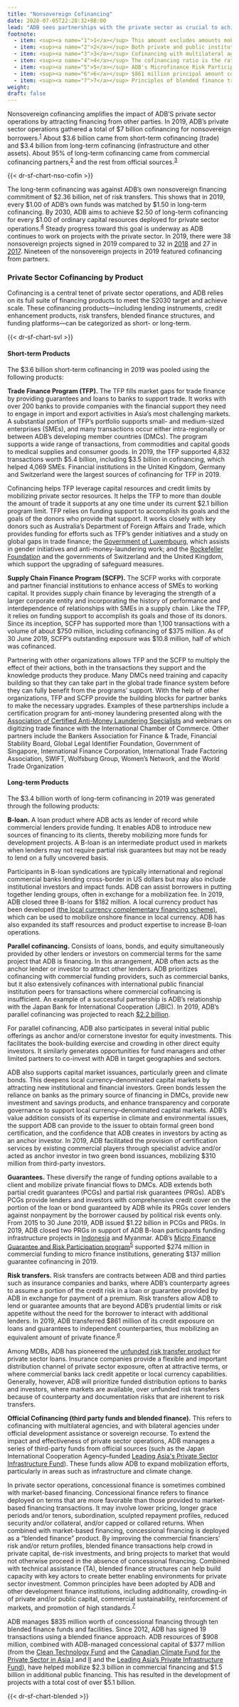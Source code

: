 ```yaml
---
title: "Nonsovereign Cofinancing"
date: 2020-07-05T22:28:32+08:00
lead: "ADB sees partnerships with the private sector as crucial to achieving a prosperous, inclusive, resilient, and sustainable Asia and the Pacific region by 2030. It recognizes that the private sector is the largest contributor to economic development in the region. Under Strategy 2030, ADB has strengthened partnerships with the private sector and increasingly [mainstreamed into](https://www.adb.org/sites/default/files/institutional-document/558661/op-private-sector-operations-2019-2024.pdf) each Country Partnership Strategy comprehensive market assessments and inputs relevant to private sector development and private sector operations. By [2024](https://www.adb.org/sites/default/files/institutional-document/435391/strategy-2030-main-document.pdf), ADB envisions that its private sector operations will reach one-third of its operations in number."
footnote:
  - item: <sup><a name="1">1</a></sup> This amount excludes amounts mobilized after an OPPP advisory mandate.
  - item: <sup><a name="2">2</a></sup> Both private and public institutions provide this type of cofinancing. It is usually sourced from financial markets and priced at commercial terms <https://www.adb.org/site/cofinancing/what-is-cofinancing>
  - item: <sup><a name="3">3</a></sup> Cofinancing with multilateral agencies, and with bilateral agencies under ODA or sovereign recourse (https://www.adb.org/sites/default/files/institutionaldocument/31483/om-e1.pdf)
  - item: <sup><a name="4">4</a></sup> The cofinancing ratio is the ratio of long-term cofinancing to NSO borrowers divided by PSO OCR (net of risk transfers). Long-term cofinancing to NSO borrowers includes concessional funding, B-loans, parallel cofinancing, bonds and equity, risk transfers of ADB exposure to independent counterparties, the uncovered portion of loans and bonds guaranteed by ADB, and financing by third parties of projects that are closed following an OPPP advisory mandate.
  - item: <sup><a name="5">5</a></sup> ADB's Microfinance Risk Participation and Guarantee Program is a credit enhancement and a risk-allocation tool, designed to address a market gap and promote local currency lending to MFIs.
  - item: <sup><a name="6">6</a></sup> $861 million principal amount cover under risk transfer arrangements resulted in $649 million Net Direct Value Added Commercial Cofinancing credits, due to adjustments for counterparty risk on ADB’s counter parties, and adjustments for effective cover.
  - item: <sup><a name="7">7</a></sup> Principles of blended finance transactions include (i) a demonstrated need for blended finance and inability to proceed solely on a commercial basis; (ii) attraction of additional financing (private sector, direct foreign investment, others); (iii) interventions leading to improved commercial viability, not permanent subsidy; (iv) financing that tackles market failures and minimizes the risk of disrupting and/or distorting markets or crowding out private finance; and (v) use of public funds to support high standards of corporate governance, environmental impact, social inclusion, transparency, integrity, and disclosure.
weight: 
draft: false
---
```


Nonsovereign cofinancing amplifies the impact of ADB’S private sector operations by attracting financing from other parties. In 2019, ADB’s private sector operations gathered a total of $7 billion cofinancing for nonsovereign borrowers.<sup>[1](./feature/#1)</sup> About $3.6 billion came from short-term cofinancing (trade) and $3.4 billion from long-term cofinancing (infrastructure and other assets). About 95% of long-term cofinancing came from commercial cofinancing partners,<sup>[2](./feature/#2)</sup> and the rest from official sources.<sup>[3](./feature/#3)</sup>

{{< dr-sf-chart-nso-cofin >}}

The long-term cofinancing was against ADB’s own nonsovereign financing commitment of $2.36 billion, net of risk transfers. This shows that in 2019, every $1.00 of ADB’s own funds was matched by $1.50 in long-term cofinancing. By 2030, ADB aims to achieve $2.50 of long-term cofinancing for every $1.00 of ordinary capital resources deployed for private sector operations.<sup>[4](./feature/#4)</sup> Steady progress toward this goal is underway as ADB continues to work on projects with the private sector. In 2019, there were 38 nonsovereign projects signed in 2019 compared to 32 in [2018](https://www.adb.org/sites/default/files/institutional-document/558661/op-private-sector-operations-2019-2024.pdf) and 27 in [2017](https://www.adb.org/sites/default/files/institutional-document/558661/op-private-sector-operations-2019-2024.pdf). Nineteen of the nonsovereign projects in 2019 featured cofinancing from partners.

### Private Sector Cofinancing by Product

Cofinancing is a central tenet of private sector operations, and ADB relies on its full suite of financing products to meet the S2030 target and achieve scale. These cofinancing products—including lending instruments, credit enhancement products, risk transfers, blended finance structures, and funding platforms—can be categorized as short- or long-term.

{{< dr-sf-chart-svl >}}

#### Short-term Products

The $3.6 billion short-term cofinancing in 2019 was pooled using the following products:

<div class="dr-indent">

**Trade Finance Program (TFP).** The TFP fills market gaps for trade finance by providing guarantees and loans to banks to support trade. It works with over 200 banks to provide companies with the financial support they need to engage in import and export activities in Asia’s most challenging markets. A substantial portion of TFP’s portfolio supports small- and medium-sized enterprises (SMEs), and many transactions occur either intra-regionally or between ADB’s developing member countries (DMCs). The program supports a wide range of transactions, from commodities and capital goods to medical supplies and consumer goods. In 2019, the TFP supported 4,832 transactions worth $5.4 billion, including $3.5 billion in cofinancing, which helped 4,069 SMEs. Financial institutions in the United Kingdom, Germany and Switzerland were the largest sources of cofinancing for TFP in 2019.

Cofinancing helps TFP leverage capital resources and credit limits by mobilizing private sector resources. It helps the TFP to more than double the amount of trade it supports at any one time under its current $2.1 billion program limit. TFP relies on funding support to accomplish its goals and the goals of the donors who provide that support. It works closely with key donors such as Australia’s Department of Foreign Affairs and Trade, which provides funding for efforts such as TFP’s gender initiatives and a study on global gaps in trade finance; the [Government of Luxembourg](./partners/bilateral/luxembourg/), which assists in gender initiatives and anti-money-laundering work; and the [Rockefeller Foundation](./partners/others/rockefeller-foundation/) and the governments of Switzerland and the United Kingdom, which support the upgrading of safeguard measures.

**Supply Chain Finance Program (SCFP).** The SCFP works with corporate and partner financial institutions to enhance access of SMEs to working capital. It provides supply chain finance by leveraging the strength of a larger corporate entity and incorporating the history of performance and interdependence of relationships with SMEs in a supply chain. Like the TFP, it relies on funding support to accomplish its goals and those of its donors. Since its inception, SCFP has supported more than 1,100 transactions with a volume of about $750 million, including cofinancing of $375 million. As of 30 June 2019, SCFP’s outstanding exposure was $10.8 million, half of which was cofinanced.

</div>

Partnering with other organizations allows TFP and the SCFP to multiply the effect of their actions, both in the transactions they support and the knowledge products they produce. Many DMCs need training and capacity building so that they can take part in the global trade finance system before they can fully benefit from the programs’ support. With the help of other organizations, TFP and SCFP provide the building blocks for partner banks to make the necessary upgrades. Examples of these partnerships include a certification program for anti-money laundering presented along with the [Association of Certified Anti-Money Laundering Specialists](https://www.acams.org/certificates/) and webinars on digitizing trade finance with the International Chamber of Commerce. Other partners include the Bankers Association for Finance & Trade, Financial Stability Board, Global Legal Identifier Foundation, Government of Singapore, International Finance Corporation, International Trade Factoring Association, SWIFT, Wolfsburg Group, Women’s Network, and the World Trade Organization

#### Long-term Products

The $3.4 billion worth of long-term cofinancing in 2019 was generated through the following products:

<div class="dr-indent">

**B-loan.** A loan product where ADB acts as lender of record while commercial lenders provide funding. It enables ADB to introduce new sources of financing to its clients, thereby mobilizing more funds for development projects. A B-loan is an intermediate product used in markets when lenders may not require partial risk guarantees but may not be ready to lend on a fully uncovered basis.

Participants in B-loan syndications are typically international and regional commercial banks lending cross-border in US dollars but may also include institutional investors and impact funds. ADB can assist borrowers in putting together lending groups, often in exchange for a mobilization fee. In 2019, ADB closed three B-loans for $182 million. A local currency product has been developed [(the local currency complementary financing scheme)](https://www.adb.org/sites/default/files/institutional-document/558661/op-private-sector-operations-2019-2024.pdf), which can be used to mobilize onshore finance in local currency. ADB has also expanded its staff resources and product expertise to increase B-loan operations.

**Parallel cofinancing.** Consists of loans, bonds, and equity simultaneously provided by other lenders or investors on commercial terms for the same project that ADB is financing. In this arrangement, ADB often acts as the anchor lender or investor to attract other lenders. ADB prioritizes cofinancing with commercial funding providers, such as commercial banks, but it also extensively cofinances with international public financial institution peers for transactions where commercial cofinancing is insufficient. An example of a successful partnership is ADB’s relationship with the Japan Bank for International Cooperation (JBIC). In 2019, ADB’s parallel cofinancing was projected to reach [$2.2 billion](https://www.adb.org/sites/default/files/institutional-document/558661/op-private-sector-operations-2019-2024.pdf).

For parallel cofinancing, ADB also participates in several initial public offerings as anchor and/or cornerstone investor for equity investments. This facilitates the book-building exercise and crowding in other direct equity investors. It similarly generates opportunities for fund managers and other limited partners to co-invest with ADB in target geographies and sectors.

ADB also supports capital market issuances, particularly green and climate bonds. This deepens local currency–denominated capital markets by attracting new institutional and financial investors. Green bonds lessen the reliance on banks as the primary source of financing in DMCs, provide new investment and savings products, and enhance transparency and corporate governance to support local currency–denominated capital markets. ADB’s value addition consists of its expertise in climate and environmental issues, the support ADB can provide to the issuer to obtain formal green bond certification, and the confidence that ADB creates in investors by acting as an anchor investor. In 2019, ADB facilitated the provision of certification services by existing commercial players through specialist advice and/or acted as anchor investor in two green bond issuances, mobilizing $310 million from third-party investors.

**Guarantees.** These diversify the range of funding options available to a client and mobilize private financial flows to DMCs. ADB extends both partial credit guarantees (PCGs) and partial risk guarantees (PRGs). ADB’s PCGs provide lenders and investors with comprehensive credit cover on the portion of the loan or bond guaranteed by ADB while its PRGs cover lenders against nonpayment by the borrower caused by political risk events only. From 2015 to 30 June 2019, ADB issued $1.22 billion in PCGs and PRGs. In 2019, ADB closed two PRGs in support of ADB B-loan participants funding infrastructure projects in [Indonesia](https://www.adb.org/projects/53037-001/main) and Myanmar. ADB’s [Micro Finance Guarantee and Risk Participation program](https://www.adb.org/what-we-do/private-sector-financing/microfinance-program)<sup>[5](./feature/#5)</sup> supported $274 million in commercial funding to micro finance institutions, generating $137 million guarantee cofinancing in 2019.

**Risk transfers.** Risk transfers are contracts between ADB and third parties such as insurance companies and banks, where ADB’s counterparty agrees to assume a portion of the credit risk in a loan or guarantee provided by ADB in exchange for payment of a premium. Risk transfers allow ADB to lend or guarantee amounts that are beyond ADB’s prudential limits or risk appetite without the need for the borrower to interact with additional lenders. In 2019, ADB transferred $861 million of its credit exposure on loans and guarantees to independent counterparties, thus mobilizing an equivalent amount of private finance.<sup>[6](./feature/#6)</sup>

Among MDBs, ADB has pioneered the [unfunded risk transfer product](https://www.adb.org/what-we-do/private-sector-financing/main) for private sector loans. Insurance companies provide a flexible and important distribution channel of private sector exposure, often at attractive terms, or where commercial banks lack credit appetite or local currency capabilities. Generally, however, ADB will prioritize funded distribution options to banks and investors, where markets are available, over unfunded risk transfers because of counterparty and documentation risks that are inherent to risk transfers.

**Official Cofinancing (third party funds and blended finance).** This refers to cofinancing with multilateral agencies, and with bilateral agencies under official development assistance or sovereign recourse. To extend the impact and effectiveness of private sector operations, ADB manages a series of third-party funds from official sources (such as the Japan International Cooperation Agency–funded [Leading Asia's Private Sector Infrastructure Fund](./modalities/trust-funds/single-partner-trust-funds/#lapsif)). These funds allow ADB to expand mobilization efforts, particularly in areas such as infrastructure and climate change.

In private sector operations, concessional finance is sometimes combined with market-based financing. Concessional finance refers to finance deployed on terms that are more favorable than those provided to market-based financing transactions. It may involve lower pricing, longer grace periods and/or tenors, subordination, sculpted repayment profiles, reduced security and/or collateral, and/or capped or collared returns. When combined with market-based financing, concessional financing is deployed as a “blended finance” product. By improving the commercial financiers’ risk and/or return profiles, blended finance transactions help crowd in private capital, de-risk investments, and bring projects to market that would not otherwise proceed in the absence of concessional financing. Combined with technical assistance (TA), blended finance structures can help build capacity with key actors to create better enabling environments for private sector investment. Common principles have been adopted by ADB and other development finance institutions, including additionality, crowding-in of private and/or public capital, commercial sustainability, reinforcement of markets, and promotion of high standards.<sup>[7](./feature/#7)</sup>

ADB manages $835 million worth of concessional financing through ten blended finance funds and facilities. Since 2012, ADB has signed 19 transactions using a blended finance approach. ADB resources of $908 million, combined with ADB-managed concessional capital of $377 million (from the [Clean Technology Fund](https://lnadbg6.adb.org/rsdd056p.nsf/print.xsp?documentId=AEF17BDFC355E2BD48257B5900346DEC&root=BASE&ptype=default) and the [Canadian Climate Fund for the Private Sector in Asia I](./modalities/financing-partnership-facilities/clean-energy-financing-partnership-facility/#cfps) and [II](./modalities/trust-funds/single-partner-trust-funds/#ccfpsa) and the [Leading Asia’s Private Infrastructure Fund](./modalities/trust-funds/single-partner-trust-funds/#lapsif)), have helped mobilize $2.3 billion in commercial financing and $1.5 billion in additional public financing. This has resulted in the development of projects with a total cost of over $5.1 billion.

</div>

{{< dr-sf-chart-blended >}}
